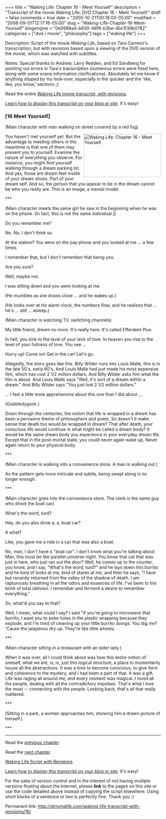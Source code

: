 +++
title = "Waking Life: Chapter 16 - Meet Yourself"
description = "Transcript of the movie Waking Life; DVD Chapter 16 - Meet Yourself."
draft = false
comments = true
date = "2005-10-21T00:16:00-05:00"
modified = "2008-09-01T12:17:16-05:00"
slug = "Waking-Life-Chapter-16-Meet-Yourself"
blogengine = "0e0989a4-b630-48f8-b3be-4bc1f39b0782"
categories = ["dvd / movie", "philosophy"]
tags = ["waking life"]
+++

<div class="WPArticleInfo">
<p>
Description: Script of the movie <em>Waking Life</em>, based on Tara Carreon&#39;s transcription, but with revisions based upon a viewing of the DVD version of the movie, which was watched with subtitles. 
</p>
<p>
Notes: Special thanks to Andrew, Larry Redden, and Ed Sandberg for pointing out errors in Tara&#39;s transcription (numerous errors were fixed here, along with some scene information clarifications). Absolutely let me know if anything slipped by my look-over, especially in the quicker and the &#39;like, like, you know,&#39; sections ;) 
</p>
<p>
Read the entire <a href="/waking-life-transcript-with-revisions/">Waking Life movie transcript, with revisions</a>. 
</p>
<p>
<a href="/words/post/Display-parts-of-the-Waking-Life-Transcript-on-your-site.aspx">Learn how to display this transcript on your blog or site</a>. It&#39;s easy! 
</p>
</div>
<h3 class="waking_life_chapter">[<a id="sixteen" name="sixteen" title="sixteen"></a>16 Meet Yourself] </h3>
<p>
(Main character with man walking on street covered by a red fog) 
</p>
<p>
<a href="/files/images/WakingLife/WakingLife_16_1.jpg" onclick="window.open(this.href);return false;"><img src="http://strivinglife.com/files/images/WakingLife/WakingLife_16_1_t.jpg" alt="Waking Life: Chapter 16 - Meet Yourself" width="250" height="140" align="right" /></a>You haven&#39;t met yourself yet. But the advantage to meeting others in the meantime is that one of them may present you to yourself. Examine the nature of everything you observe. For instance, you might find yourself walking through a dream parking lot. And yes, those are dream feet inside of your dream shoes. Part of your dream self. And so, the person that you appear to be in the dream cannot be who you really are. This is an image, a mental model. 
</p>
<p>
*** 
</p>
<p>
(Main character meets the same girl he saw in the beginning when he was on the phone. [In fact, this is not the same individual.]) 
</p>
<p>
Do you remember me?<!--adsense--> 
</p>
<p>
No. No, I don&#39;t think so. 
</p>
<p>
At the station? You were on the pay phone and you looked at me ... a few times. 
</p>
<p>
I remember that, but I don&#39;t remember that being you. 
</p>
<p>
Are you sure? 
</p>
<p>
Well, maybe not. 
</p>
<p>
I was sitting down and you were looking at me. 
</p>
<p>
(He mumbles as she draws close ... and he wakes up.) 
</p>
<p>
(He looks over at his alarm clock, the numbers flow, and he realizes that ... he&#39;s ... still ... asleep.) 
</p>
<p>
(Main character is watching TV, switching channels) 
</p>
<p>
My little friend, dream no more. It&#39;s really here. It&#39;s called Efferdent Plus. 
</p>
<p>
In hell, you sink to the level of your lack of love. In heaven you rise to the level of your fullness of love. You see ... 
</p>
<p>
Hurry up! Come on! Get in the car! Let&#39;s go. 
</p>
<p>
Allegedly, the story goes like this. Billy Wilder runs into Louis Malle, this is in the late 50&#39;s, early 60&#39;s. And Louis Malle had just made his most expensive film, which has cost 2 1/2 million dollars. And Billy Wilder asks him what the film is about. And Louis Malle says &quot;Well, it&#39;s sort of a dream within a dream.&quot; And Billy Wilder says &quot;You just lost 2 1/2 million dollars.&quot; 
</p>
<p>
... I feel a little more apprehensive about this one than I did about ... 
</p>
<p>
(Gobbledygook.) 
</p>
<p>
Down through the centuries, the notion that life is wrapped in a dream has been a pervasive theme of philosophers and poets. So doesn&#39;t it make sense that death too would be wrapped in dream? That after death, your conscious life would continue in what might be called a dream body? It would be the same dream body you experience in your everyday dream life. Except that in the post-mortal state, you could never again wake up, Never again return to your physical body. 
</p>
<p>
*** 
</p>
<p>
(Main character is walking into a convenience store. A man is walking out.) 
</p>
<p>
As the pattern gets more intricate and subtle, being swept along is no longer enough. 
</p>
<p>
*** 
</p>
<p>
(Main character goes into the convenience store. The clerk is the same guy who drove the boat car) 
</p>
<p>
What&#39;s the word, turd? 
</p>
<p>
Hey, do you also drive a, a, boat car? 
</p>
<p>
A what? 
</p>
<p>
Like, you gave me a ride in a car that was also a boat. 
</p>
<p>
No, man, I don&#39;t have a &quot;boat car&quot;. I don&#39;t know what you&#39;re talking about. Man, this must be like parallel universe night. You know that cat that was just in here, who just ran out the door? Well, he comes up to the counter, you know, and I say, &quot;What&#39;s the word, turd?&quot; and he lays down this burrito and he kind of looks at me, kind of stares at me, and then he says, &quot;I have but recently returned from the valley of the shadow of death. I am rapturously breathing in all the odors and essences of life. I&#39;ve been to the brink of total oblivion. I remember and ferment a desire to remember everything.&quot; 
</p>
<p>
So, what&#39;d you say to that? 
</p>
<p>
Well, I mean, what could I say? I said &quot;If you&#39;re going to microwave that burrito, I want you to poke holes in the plastic wrapping because they explode, and I&#39;m tired of cleaning up your little burrito doings. You dig me? &#39;Cause the jalapenos dry up. They&#39;re like little wheels. 
</p>
<p>
*** 
</p>
<p>
(Main character sitting in a restaurant with an older lady.) 
</p>
<p>
When it was over, all I could think about was how this entire notion of oneself, what we are, is, is, just this logical structure, a place to momentarily house all the abstractions. It was a time to become conscious, to give form and coherence to the mystery, and I had been a part of that. It was a gift. Life was raging all around me, and every moment was magical. I loved all the people, dealing with all the contradictory impulses. That&#39;s what I love the most -- connecting with the people. Looking back, that&#39;s all that really mattered.
</p>
<p>
***
</p>
<p>
(Sitting in a park, a woman approaches him, showing him a drawn picture of himself.) 
</p>
<p>
*** 
</p>
<hr />
<p>
Read the <a href="/waking-life-transcript-with-revisions/15/">previous chapter</a>. 
</p>
<p>
Read the <a href="/waking-life-transcript-with-revisions/17/">next chapter</a>. 
</p>
<p>
<a href="/waking-life-transcript-with-revisions/">Waking Life Script with Revisions</a> 
</p>
<div class="tip">
<p>
<a href="/words/post/Display-parts-of-the-Waking-Life-Transcript-on-your-site.aspx">Learn how to display this transcript on your blog or site</a>. It&#39;s easy! 
</p>
<p>
For the sake of version control and in the interest of not having multiple versions floating about the Internet, please <strong>link</strong> to the pages on this site or use the code detailed above instead of copying the script elsewhere. Using short blurbs of a sentence or two is perfectly fine. Thank you :) 
</p>
<p>
Permanent link: <a href="/waking-life-transcript-with-revisions/16/">http://strivinglife.com/waking-life-transcript-with-revisions/16/</a> 
</p>
</div>

